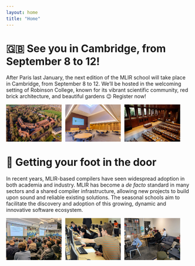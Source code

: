 ```yaml
---
layout: home
title: "Home"
---
```


# 🇬🇧 See you in Cambridge, from September 8 to 12!

After Paris last January, the next edition of the MLIR school will take place in Cambridge, from September 8 to 12. We’ll be hosted in the welcoming setting of Robinson College, known for its vibrant scientific community, red brick architecture, and beautiful gardens 😉 Register now!

<div style="display: flex; flex-wrap: wrap; gap: 10px; margin-bottom: 25px;">
  <img src="images/robinson1.png" style="max-width: 100%; width: 30%;" />
  <img src="images/robinson2.png" style="max-width: 100%; width: 30%;" />
  <img src="images/robinson3.png" style="max-width: 100%; width: 30%;" />
</div>

# 🚀 Getting your foot in the door

In recent years, MLIR-based compilers have seen widespread adoption in both academia and industry. MLIR has become a *de facto* standard in many sectors and a shared compiler infrastructure, allowing new projects to build upon sound and reliable existing solutions. The seasonal schools aim to facilitate the discovery and adoption of this growing, dynamic and innovative software ecosystem. 

<div style="display: flex; flex-wrap: wrap; gap: 10px; margin-bottom: 25px;">
  <img src="images/school1.png" style="max-width: 100%; width: 30%;" />
  <img src="images/school2.png" style="max-width: 100%; width: 30%;" />
  <img src="images/school3.png" style="max-width: 100%; width: 30%;" />
</div>
